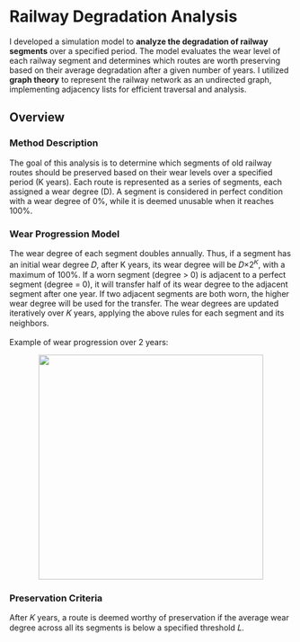 <h1>
  Railway Degradation Analysis 
</h1>
I developed a simulation model to <b>analyze the degradation of railway segments</b> over a specified period. The model evaluates the wear level of each railway segment and determines which routes are worth preserving based on their average degradation after a given number of years.
I utilized <b>graph theory</b> to represent the railway network as an undirected graph, implementing adjacency lists for efficient traversal and analysis.
<h2>
  Overview
</h2>
<h3>
  Method Description
</h3>
The goal of this analysis is to determine which segments of old railway routes should be preserved based on their wear levels over a specified period (K years). Each route is represented as a series of segments, each assigned a wear degree (D). A segment is considered in perfect condition with a wear degree of 0%, while it is deemed unusable when it reaches 100%.
<h3>
  Wear Progression Model
</h3>
The wear degree of each segment doubles annually. Thus, if a segment has an initial wear degree 𝐷, after K years, its wear degree will be 𝐷×2<sup>𝐾</sup>, with a maximum of 100%.
If a worn segment (degree > 0) is adjacent to a perfect segment (degree = 0), it will transfer half of its wear degree to the adjacent segment after one year.
If two adjacent segments are both worn, the higher wear degree will be used for the transfer. The wear degrees are updated iteratively over 
𝐾 years, applying the above rules for each segment and its neighbors.
<br></br>
Example of wear progression over 2 years:
<p align="center">
    <img width="400" src="https://github.com/user-attachments/assets/ec05e21b-3fd7-4a69-8d58-fe12579ee85a">
</p>
<h3>
  Preservation Criteria
</h3>
After 𝐾 years, a route is deemed worthy of preservation if the average wear degree across all its segments is below a specified threshold 𝐿.
